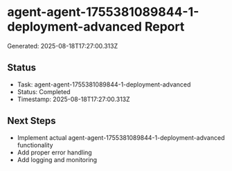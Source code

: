 # agent-agent-1755381089844-1-deployment-advanced Report

Generated: 2025-08-18T17:27:00.313Z

## Status
- Task: agent-agent-1755381089844-1-deployment-advanced
- Status: Completed
- Timestamp: 2025-08-18T17:27:00.313Z

## Next Steps
- Implement actual agent-agent-1755381089844-1-deployment-advanced functionality
- Add proper error handling
- Add logging and monitoring
